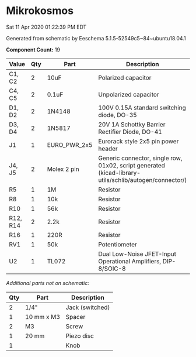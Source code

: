 # Mikrokosmos

Sat 11 Apr 2020 01:22:39 PM EDT

Generated from schematic by Eeschema 5.1.5-52549c5~84~ubuntu18.04.1

**Component Count:** 19

| Value | Qty | Part | Description | Vendor |
| ----- | --- | ---- | ----------- | ------ |
| C1, C2 | 2 | 10uF | Polarized capacitor |  |
| C4, C5 | 2 | 0.1uF | Unpolarized capacitor |  |
| D1, D2 | 2 | 1N4148 | 100V 0.15A standard switching diode, DO-35 |  |
| D3, D4 | 2 | 1N5817 | 20V 1A Schottky Barrier Rectifier Diode, DO-41 |  |
| J1 | 1 | EURO_PWR_2x5 | Eurorack style 2x5 pin power header |  |
| J4, J5 | 2 | Molex 2 pin | Generic connector, single row, 01x02, script generated (kicad-library-utils/schlib/autogen/connector/) |  |
| R5 | 1 | 1M | Resistor |  |
| R8 | 1 | 10k | Resistor |  |
| R10 | 1 | 56k | Resistor |  |
| R12, R14 | 2 | 2.2k | Resistor |  |
| R16 | 1 | 220R | Resistor |  |
| RV1 | 1 | 50k | Potentiometer |  |
| U2 | 1 | TL072 | Dual Low-Noise JFET-Input Operational Amplifiers, DIP-8/SOIC-8 |  |
    
*Additional parts not on schematic:*

| Qty | Part | Description |
| --- | ---- | ----------- |
|   2 | 1/4" | Jack (switched) |
|   1 | 10 mm x M3 | Spacer |
|   2 | M3 | Screw |
|   1 | 20 mm | Piezo disc |
|   1 |   | Knob |

